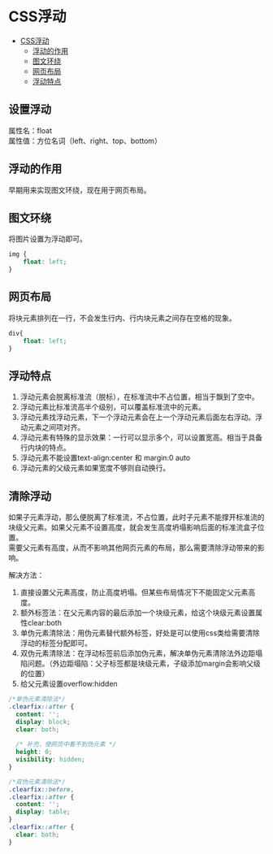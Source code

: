 # CSS浮动

<!-- TOC -->
* [CSS浮动](#css浮动)
  * [浮动的作用](#浮动的作用)
  * [图文环绕](#图文环绕)
  * [网页布局](#网页布局)
  * [浮动特点](#浮动特点)
<!-- TOC -->

## 设置浮动
属性名：float  
属性值：方位名词（left、right、top、bottom）

## 浮动的作用
早期用来实现图文环绕，现在用于网页布局。

## 图文环绕
将图片设置为浮动即可。
```css
img {
    float: left;
}
```

## 网页布局
将块元素排列在一行，不会发生行内、行内块元素之间存在空格的现象。
```css
div{
    float: left;
} 
```

## 浮动特点
1. 浮动元素会脱离标准流（脱标），在标准流中不占位置，相当于飘到了空中。
2. 浮动元素比标准流高半个级别，可以覆盖标准流中的元素。
3. 浮动元素找浮动元素，下一个浮动元素会在上一个浮动元素后面左右浮动。浮动元素之间项对齐。
4. 浮动元素有特殊的显示效果：一行可以显示多个，可以设置宽高。相当于具备行内块的特点。
5. 浮动元素不能设置text-align:center 和 margin:0 auto
6. 浮动元素的父级元素如果宽度不够则自动换行。

## 清除浮动
如果子元素浮动，那么便脱离了标准流，不占位置，此时子元素不能撑开标准流的块级父元素。如果父元素不设置高度，就会发生高度坍塌影响后面的标准流盒子位置。  
需要父元素有高度，从而不影响其他网页元素的布局，那么需要清除浮动带来的影响。

解决方法：
1. 直接设置父元素高度，防止高度坍塌。但某些布局情况下不能固定父元素高度。
2. 额外标签法：在父元素内容的最后添加一个块级元素，给这个块级元素设置属性clear:both
3. 单伪元素清除法：用伪元素替代额外标签，好处是可以使用css类给需要清除浮动的标签分配即可。
4. 双伪元素清除法：在浮动标签前后添加伪元素，解决单伪元素清除法外边距塌陷问题。（外边距塌陷：父子标签都是块级元素，子级添加margin会影响父级的位置）
5. 给父元素设置overflow:hidden

```css
/*单伪元素清除法*/
.clearfix::after {
  content: '';
  display: block;
  clear: both;
  
  /* 补充，使网页中看不到伪元素 */
  height: 0;
  visibility: hidden;
}

/*双伪元素清除法*/
.clearfix::before, 
.clearfix::after {
  content: '';
  display: table;
}
.clearfix::after {
  clear: both;
}
```
